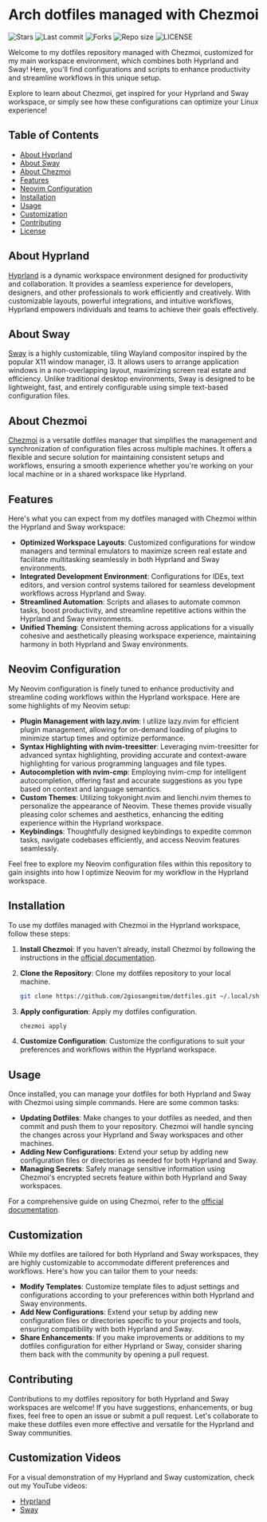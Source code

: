 # Arch dotfiles managed with Chezmoi

![Stars](https://img.shields.io/github/stars/2giosangmitom/dotfiles?style=for-the-badge&logo=starship&color=C9CBFF&logoColor=D9E0EE&labelColor=302D41)
![Last commit](https://img.shields.io/github/last-commit/2giosangmitom/dotfiles?style=for-the-badge&logo=github&color=7dc4e4&logoColor=D9E0EE&labelColor=302D41)
![Forks](https://img.shields.io/github/forks/2giosangmitom/dotfiles.svg?style=for-the-badge&logo=starship&color=8bd5ca&logoColor=D9E0EE&labelColor=302D41)
![Repo size](https://img.shields.io/github/repo-size/2giosangmitom/dotfiles?color=%23DDB6F2&label=SIZE&logo=codesandbox&style=for-the-badge&logoColor=D9E0EE&labelColor=302D41)
![LICENSE](https://img.shields.io/github/license/2giosangmitom/dotfiles?style=for-the-badge&logo=starship&color=ee999f&logoColor=D9E0EE&labelColor=302D41)

Welcome to my dotfiles repository managed with Chezmoi, customized for my main workspace environment, which combines both Hyprland and Sway! Here, you'll find configurations and scripts to enhance productivity and streamline workflows in this unique setup.

Explore to learn about Chezmoi, get inspired for your Hyprland and Sway workspace, or simply see how these configurations can optimize your Linux experience!

## Table of Contents

- [About Hyprland](#about-hyprland)
- [About Sway](#about-sway)
- [About Chezmoi](#about-chezmoi)
- [Features](#features)
- [Neovim Configuration](#neovim-configuration)
- [Installation](#installation)
- [Usage](#usage)
- [Customization](#customization)
- [Contributing](#contributing)
- [License](#license)

## About Hyprland

[Hyprland](https://github.com/hyprwm/Hyprland) is a dynamic workspace environment designed for productivity and collaboration. It provides a seamless experience for developers, designers, and other professionals to work efficiently and creatively. With customizable layouts, powerful integrations, and intuitive workflows, Hyprland empowers individuals and teams to achieve their goals effectively.

## About Sway

[Sway](https://github.com/swaywm/sway) is a highly customizable, tiling Wayland compositor inspired by the popular X11 window manager, i3. It allows users to arrange application windows in a non-overlapping layout, maximizing screen real estate and efficiency. Unlike traditional desktop environments, Sway is designed to be lightweight, fast, and entirely configurable using simple text-based configuration files.

## About Chezmoi

[Chezmoi](https://github.com/twpayne/chezmoi) is a versatile dotfiles manager that simplifies the management and synchronization of configuration files across multiple machines. It offers a flexible and secure solution for maintaining consistent setups and workflows, ensuring a smooth experience whether you're working on your local machine or in a shared workspace like Hyprland.

## Features

Here's what you can expect from my dotfiles managed with Chezmoi within the Hyprland and Sway workspace:

- **Optimized Workspace Layouts**: Customized configurations for window managers and terminal emulators to maximize screen real estate and facilitate multitasking seamlessly in both Hyprland and Sway environments.
- **Integrated Development Environment**: Configurations for IDEs, text editors, and version control systems tailored for seamless development workflows across Hyprland and Sway.
- **Streamlined Automation**: Scripts and aliases to automate common tasks, boost productivity, and streamline repetitive actions within the Hyprland and Sway environments.
- **Unified Theming**: Consistent theming across applications for a visually cohesive and aesthetically pleasing workspace experience, maintaining harmony in both Hyprland and Sway environments.

## Neovim Configuration

My Neovim configuration is finely tuned to enhance productivity and streamline coding workflows within the Hyprland workspace. Here are some highlights of my Neovim setup:

- **Plugin Management with lazy.nvim**: I utilize lazy.nvim for efficient plugin management, allowing for on-demand loading of plugins to minimize startup times and optimize performance.
- **Syntax Highlighting with nvim-treesitter**: Leveraging nvim-treesitter for advanced syntax highlighting, providing accurate and context-aware highlighting for various programming languages and file types.
- **Autocompletion with nvim-cmp**: Employing nvim-cmp for intelligent autocompletion, offering fast and accurate suggestions as you type based on context and language semantics.
- **Custom Themes**: Utilizing tokyonight.nvim and lienchi.nvim themes to personalize the appearance of Neovim. These themes provide visually pleasing color schemes and aesthetics, enhancing the editing experience within the Hyprland workspace.
- **Keybindings**: Thoughtfully designed keybindings to expedite common tasks, navigate codebases efficiently, and access Neovim features seamlessly.

Feel free to explore my Neovim configuration files within this repository to gain insights into how I optimize Neovim for my workflow in the Hyprland workspace.

## Installation

To use my dotfiles managed with Chezmoi in the Hyprland workspace, follow these steps:

1. **Install Chezmoi**: If you haven't already, install Chezmoi by following the instructions in the [official documentation](https://www.chezmoi.io/docs/install/).

2. **Clone the Repository**: Clone my dotfiles repository to your local machine.

   ```bash
   git clone https://github.com/2giosangmitom/dotfiles.git ~/.local/share/chezmoi
   ```

3. **Apply configuration**: Apply my dotfiles configuration.

   ```bash
   chezmoi apply
   ```

4. **Customize Configuration**: Customize the configurations to suit your preferences and workflows within the Hyprland workspace.

## Usage

Once installed, you can manage your dotfiles for both Hyprland and Sway with Chezmoi using simple commands. Here are some common tasks:

- **Updating Dotfiles**: Make changes to your dotfiles as needed, and then commit and push them to your repository. Chezmoi will handle syncing the changes across your Hyprland and Sway workspaces and other machines.
- **Adding New Configurations**: Extend your setup by adding new configuration files or directories as needed for both Hyprland and Sway.
- **Managing Secrets**: Safely manage sensitive information using Chezmoi's encrypted secrets feature within both Hyprland and Sway workspaces.

For a comprehensive guide on using Chezmoi, refer to the [official documentation](https://www.chezmoi.io/docs/).

## Customization

While my dotfiles are tailored for both Hyprland and Sway workspaces, they are highly customizable to accommodate different preferences and workflows. Here's how you can tailor them to your needs:

- **Modify Templates**: Customize template files to adjust settings and configurations according to your preferences within both Hyprland and Sway environments.
- **Add New Configurations**: Extend your setup by adding new configuration files or directories specific to your projects and tools, ensuring compatibility with both Hyprland and Sway.
- **Share Enhancements**: If you make improvements or additions to my dotfiles configuration for either Hyprland or Sway, consider sharing them back with the community by opening a pull request.

## Contributing

Contributions to my dotfiles repository for both Hyprland and Sway workspaces are welcome! If you have suggestions, enhancements, or bug fixes, feel free to open an issue or submit a pull request. Let's collaborate to make these dotfiles even more effective and versatile for the Hyprland and Sway communities.

## Customization Videos

For a visual demonstration of my Hyprland and Sway customization, check out my YouTube videos:

- [Hyprland](https://youtu.be/69IiCUjgd04)
- [Sway](https://youtu.be/IpM8FoWltrY)
